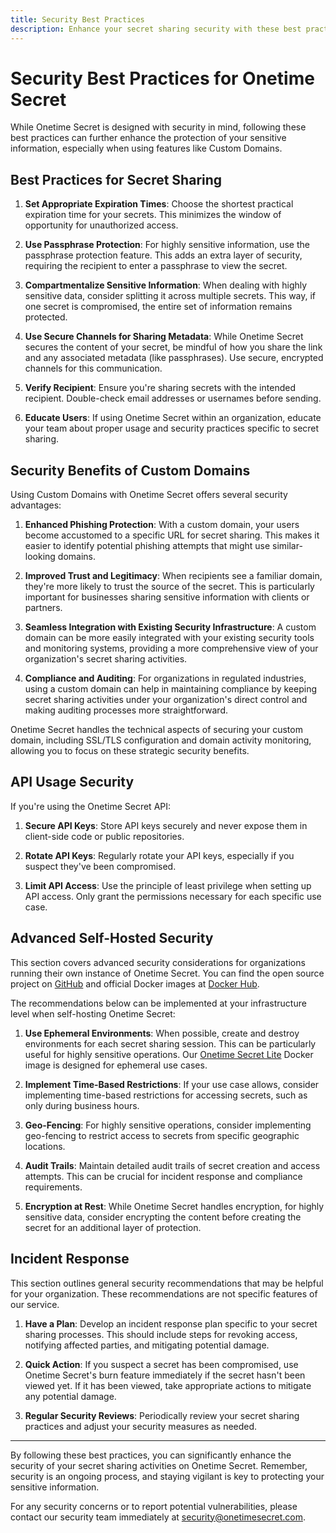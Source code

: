 ```yaml
---
title: Security Best Practices
description: Enhance your secret sharing security with these best practices specific to Onetime Secret, including the security benefits of Custom Domains.
---
```


# Security Best Practices for Onetime Secret

While Onetime Secret is designed with security in mind, following these best practices can further enhance the protection of your sensitive information, especially when using features like Custom Domains.

## Best Practices for Secret Sharing

1. **Set Appropriate Expiration Times**: Choose the shortest practical expiration time for your secrets. This minimizes the window of opportunity for unauthorized access.

2. **Use Passphrase Protection**: For highly sensitive information, use the passphrase protection feature. This adds an extra layer of security, requiring the recipient to enter a passphrase to view the secret.

3. **Compartmentalize Sensitive Information**: When dealing with highly sensitive data, consider splitting it across multiple secrets. This way, if one secret is compromised, the entire set of information remains protected.

4. **Use Secure Channels for Sharing Metadata**: While Onetime Secret secures the content of your secret, be mindful of how you share the link and any associated metadata (like passphrases). Use secure, encrypted channels for this communication.

5. **Verify Recipient**: Ensure you're sharing secrets with the intended recipient. Double-check email addresses or usernames before sending.

6. **Educate Users**: If using Onetime Secret within an organization, educate your team about proper usage and security practices specific to secret sharing.

## Security Benefits of Custom Domains

Using Custom Domains with Onetime Secret offers several security advantages:

1. **Enhanced Phishing Protection**: With a custom domain, your users become accustomed to a specific URL for secret sharing. This makes it easier to identify potential phishing attempts that might use similar-looking domains.

2. **Improved Trust and Legitimacy**: When recipients see a familiar domain, they're more likely to trust the source of the secret. This is particularly important for businesses sharing sensitive information with clients or partners.

3. **Seamless Integration with Existing Security Infrastructure**: A custom domain can be more easily integrated with your existing security tools and monitoring systems, providing a more comprehensive view of your organization's secret sharing activities.

4. **Compliance and Auditing**: For organizations in regulated industries, using a custom domain can help in maintaining compliance by keeping secret sharing activities under your organization's direct control and making auditing processes more straightforward.

Onetime Secret handles the technical aspects of securing your custom domain, including SSL/TLS configuration and domain activity monitoring, allowing you to focus on these strategic security benefits.

## API Usage Security

If you're using the Onetime Secret API:

1. **Secure API Keys**: Store API keys securely and never expose them in client-side code or public repositories.

2. **Rotate API Keys**: Regularly rotate your API keys, especially if you suspect they've been compromised.

3. **Limit API Access**: Use the principle of least privilege when setting up API access. Only grant the permissions necessary for each specific use case.

## Advanced Self-Hosted Security

This section covers advanced security considerations for organizations running their own instance of Onetime Secret. You can find the open source project on [GitHub](https://github.com/onetimesecret/onetimesecret) and official Docker images at [Docker Hub](https://hub.docker.com/r/onetimesecret/onetimesecret).

The recommendations below can be implemented at your infrastructure level when self-hosting Onetime Secret:

1. **Use Ephemeral Environments**: When possible, create and destroy environments for each secret sharing session. This can be particularly useful for highly sensitive operations. Our [Onetime Secret Lite](https://github.com/onetimesecret/onetimesecret/blob/v0.18.5/docs/DOCKER-lite.md) Docker image is designed for ephemeral use cases.

2. **Implement Time-Based Restrictions**: If your use case allows, consider implementing time-based restrictions for accessing secrets, such as only during business hours.

3. **Geo-Fencing**: For highly sensitive operations, consider implementing geo-fencing to restrict access to secrets from specific geographic locations.

4. **Audit Trails**: Maintain detailed audit trails of secret creation and access attempts. This can be crucial for incident response and compliance requirements.

5. **Encryption at Rest**: While Onetime Secret handles encryption, for highly sensitive data, consider encrypting the content before creating the secret for an additional layer of protection.


## Incident Response

This section outlines general security recommendations that may be helpful for your organization. These recommendations are not specific features of our service.

1. **Have a Plan**: Develop an incident response plan specific to your secret sharing processes. This should include steps for revoking access, notifying affected parties, and mitigating potential damage.

2. **Quick Action**: If you suspect a secret has been compromised, use Onetime Secret's burn feature immediately if the secret hasn't been viewed yet. If it has been viewed, take appropriate actions to mitigate any potential damage.

3. **Regular Security Reviews**: Periodically review your secret sharing practices and adjust your security measures as needed.

---

By following these best practices, you can significantly enhance the security of your secret sharing activities on Onetime Secret. Remember, security is an ongoing process, and staying vigilant is key to protecting your sensitive information.

For any security concerns or to report potential vulnerabilities, please contact our security team immediately at security@onetimesecret.com.
